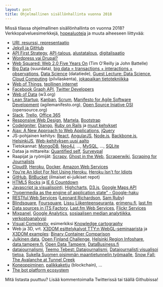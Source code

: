 ```yaml
---
layout: post
title: Ohjelmallinen sisällönhallinta vuonna 2018
---
```


Missä tilassa ohjelmallinen sisällönhallinta on vuonna 2018? Verkkopalveluesimerkkejä, <a href="http://en.wikipedia.org/wiki/No_Silver_Bullet" target="_blank">hopealuoteja</a> ja muuta aiheeseen liittyvää:

<ul>
  <li><a href="https://www.w3.org/TR/webarch/#p21">URI, resurssi, representaatio</a></li>
  <li><a href="https://help.github.com/articles/using-jekyll-as-a-static-site-generator-with-github-pages/">Jekyll ja GitHub</a></li>
<li><a href="http://apievangelist.com/2014/08/11/what-is-an-api-first-strategy-adding-some-dimensions-to-this-new-question/">API First Strategy</a>, <a href="http://digitalistnetwork.com/digitalisti-apitalisti/">API-talous</a>, <a href="https://www.etla.fi/blog/2015/11/23/platform-historiaa-ominaispiirteita-ja-maaritelma/">alustatalous</a>, <a href="http://www.slideshare.net/jukkahuhtamaki/digitalisaatio-muuttaa-kaiken-opetuksenkin">digitalisaatio</a></li>
<li><a class="ext" href="https://www.facebook.com/photo.php?fbid=10152078533343449&amp;set=a.190507928448.122591.760563448&amp;type=1&amp;theater" target="_blank">Wordpress vai Drupal?</a></li>
<li><a href="http://www.web2summit.com/web2009/public/schedule/detail/10194" target="_blank">Web Squared: Web 2.0 Five Years On</a> (Tim O'Reilly ja John Battelle)</li>
<li><a href="http://bits.blogs.nytimes.com/2012/12/31/big-data-rise-of-the-machines/" target="_blank">Big Data</a> (suurdata), <a href="http://usscospeaks.com/wp-content/uploads/2013/02/Big-Data.jpg">big data = transactions + interactions + observations</a>, <a href="http://en.wikipedia.org/wiki/Data_science" target="_blank">Data Science</a> (datatiede), <a href="http://ouzor.github.io/blog/2015/04/29/tty-datascience-lecture.html">Guest Lecture: Data Science</a>, <a href="http://en.wikipedia.org/wiki/Cloud_computing" target="_blank">Cloud Computing</a> (pilvilaskenta), <a href="http://fi.wikipedia.org/wiki/Jokapaikan_tietotekniikka" target="_blank">jokapaikan tietotekniikka</a></li>
<li><a href="http://www.w3c.tut.fi/events/2014/1105-wot/index.html">Web of Things</a>, <a href="http://www.tekes.fi/ohjelmat-ja-palvelut/ohjelmat-ja-verkostot/teollinen-internet/">teollinen internet</a></li>
<li><a href="http://developers.facebook.com/docs/reference/api/" target="_blank">Facebook Graph API</a>, <a href="https://dev.twitter.com/">Twitter Developers</a></li>
<li><a href="https://www.w3.org/2013/data/">Web of Data</a>  (w3.org)</li>
<li><a href="https://twitter.com/AlekRossi/status/410730758089633792">Lean Startup</a>, <a href="http://reaktor.com/blog/kanban-auttaa-loytamaan-ongelmakohdat-ja-parannuskohteet/">Kanban</a>, <a href="http://fi.wikipedia.org/wiki/Scrum" target="_blank">Scrum</a>, <a href="http://www.agilemanifesto.org/" target="_blank">Manifesto for Agile Software Development</a> (agilemanifesto.org), <a href="http://www.opensource.org/" target="_blank">Open Source Iniative OSI</a> (opensource.org)</li>
<li>
  <a href="https://slack.com/">Slack</a>,
  <a href="https://trello.com/">Trello</a>,
  <a href="http://www.tivi.fi/Kaikki_uutiset/2015-02-25/Ilmainen-Office-365-nyt-opiskelijoille-3216328.html">Office 365</a>
</li>
<li><a href="http://en.wikipedia.org/wiki/Responsive_web_design" target="_blank">Responsive Web Design</a>, <a href="http://www.martela.fi/">Martela</a>, <a href="http://getbootstrap.com/">Bootstrap</a></li>
<li><a href="http://codeigniter.com/" target="_blank">CodeIgniter</a>, <a href="http://www.djangoproject.com/" target="_blank">Django</a>, <a href="http://www.rubyonrails.org/" target="_blank">Ruby on Rails</a> ja <a href="http://www.google.fi/search?aq=f&amp;sourceid=chrome&amp;ie=UTF-8&amp;q=web+framework" target="_blank">muut kehykset</a></li>
<li><a href="http://www.adaptivepath.com/ideas/ajax-new-approach-web-applications/">Ajax: A New Approach to Web Applications</a>, <a href="http://jquery.com/" target="_blank">jQuer</a><a href="http://jquery.com/" target="_blank">y</a></li>
<li>JS-pohjainen kehitys: <a href="https://facebook.github.io/react/">React</a>, <a href="https://angularjs.org/">AngularJS</a>, <a href="http://blite.iki.fi/artikkelit/javascript-nodejs-johdanto/" target="_blank">Node.js</a>, <a href="http://backbonejs.org/" target="_blank">Backbone.js</a>, <a href="http://helsinkijs.org/">HelsinkiJS</a>, <a href="http://geniem.fi/node-js-ja-web-kehityksen-uusi-aalto/">Web-kehityksen uusi aalto</a></li>
<li>Tietokannat: <a href="http://www.mongodb.org/" target="_blank">MongoDB</a>, <a href="http://www.neo4j.org/" target="_blank">Neo4J</a>, ..., <a href="http://www.mysql.com/" target="_blank">MySQL</a>, ..., <a href="http://www.sqlite.org/" target="_blank">SQLite</a></li>
<li>Dataa ja mittareita: <a href="http://quantifiedself.fi/">Quantified self</a>, <a href="http://www.surveypal.com/fi/">Surveypal</a></li>
<li>Raapijat ja ryömijät: <a href="http://scrapy.org/">Scrapy</a>, <a href="http://rimthong.com/ghost-in-the-web-scraping-with-phantom-and-casper/">Ghost in the Web</a>, <a href="https://scraperwiki.com/">Scraperwiki</a>, <a href="https://leanpub.com/scrapingforjournalists">Scraping for Journalists</a></li>
<li><a href="https://c9.io/">Cloud9</a>, <a href="http://www.heroku.com/" target="_blank">Heroku</a>, <a href="https://www.docker.com/">Docker</a>, <a href="http://aws.amazon.com/" target="_blank">Amazon Web Services</a></li>
<li><a href="http://railstips.org/blog/archives/2009/11/08/youre-an-idiot-for-not-using-heroku/" target="_blank">You're An Idiot For Not Using Heroku</a>, <a href="http://rdegges.com/heroku-isnt-for-idiots" target="_blank">Heroku Isn't for Idiots</a></li>
<li><a href="https://github.com/" target="_blank">GitHub</a>, <a href="http://bitbucket.org/" target="_blank">BitBucket</a> (ilmaiset ei-julkiset repot)</li>
<li><a href="http://dev.w3.org/html5/spec/Overview.html" target="_blank">HTML5</a><span> </span><a href="http://www.html5rocks.com/en/" target="_blank">Rocks</a><span> ja </span><a href="http://www.ie6countdown.com/" target="_blank">IE 6 Countdown</a></li>
<li><a href="http://datavisualization.ch/tools/13-javascript-libraries-for-visualizations" target="_blank">Javascript ja visualisoint</a>i, <a href="http://www.highcharts.com/" target="_blank">Highcharts</a>, <a href="http://d3js.org/">D3.js</a>, <a href="https://developers.google.com/maps/">Google Maps API</a></li>
<li><a href="http://www.google.fi/search?q=%22hypermedia+as+the+engine+of+application+state" target="_blank">"hypermedia as the engine of application state" - Google-haku</a></li>
<li><a href="http://oreilly.com/catalog/9780596529260/" target="_blank">RESTful Web Services</a> (<a href="http://www.oreillynet.com/pub/au/2556" target="_blank">Leonard Richardson</a>, <a href="http://www.oreillynet.com/pub/au/242" target="_blank">Sam Ruby</a>)</li>
<li><a href="http://blindsquare.com/" target="_blank">Blindsquare</a>, <a href="https://foursquare.com/" target="_blank">Foursquare</a>, <a href="http://lissu.tampere.fi/" target="_blank">Lissu Liikenteenseuranta</a>, <a href="http://www.erimenu.fi/" target="_blank">erimenu.fi</a>, <a href="http://last.fm/" target="_blank">last.fm</a></li>
<li><a href="http://data.itsfactory.fi/">Data sources in ITS Factory</a>, <a href="http://www.last.fm/api" target="_blank">Last.fm Web Services</a>, <a href="http://www.flickr.com/services/api/" target="_blank">Flickr Services</a></li>
<li><a href="https://mixpanel.com/" target="_blank">Mixpanel</a>, <a href="https://www.google.com/analytics/" target="_blank">Google Analytics</a>, <a href="http://openrisk.wordpress.com/2011/09/06/mita-sosiaalisessa-mediassa-tapahtuu/" target="_blank">sosiaalisen median analytiikka</a>, <a href="https://www.youtube.com/watch?v=2guKJfvq4uI">verkostoanalyysi</a></li>
<li><a href="http://www.visualcomplexity.com/">Visual Complexity</a>, esimerkiksi <a href="http://www.visualcomplexity.com/vc/project.cfm?id=623" target="_blank">Knowledge cartography</a></li>
<li>Web ja 3D, vrt. <a href="http://lively.cs.tut.fi/seminars/WebGL2011/x3dom-salonen.pdf" target="_blank">X3DOM esittelykalvot TTY:n WebGL-seminaarista</a> ja <a href="http://examples.x3dom.org/">X3DOM examples</a>: <a href="http://examples.x3dom.org/buddha/index.html">Binary Container Comparison</a></li>
<li><a href="http://julkinendata.fi/" target="_blank">Julkinen data,</a> <a href="http://openfinlandchallenge.fi">Open Finland Challenge</a>, <a href="http://www.hri.fi/fi/" target="_blank">Helsinki Region Infoshare</a>, <a href="http://data.tampere.fi/">data.tampere.fi</a>, <a href="http://www.facebook.com/home.php?sk=group_175241005863017" target="_blank">Open Data Tampere</a>, <a href="http://www.databusiness.fi/fi/etusivu/">DataBusiness.fi</a></li>
<li><a href="http://www.google.fi/search?q=datajournalismi" target="_blank">datajournalismi</a>, <a href="http://datajournalismi.blogspot.fi/" target="_blank">Teemo Tebest: Datajournalismi</a>, <a href="http://www.tut.fi/rajapinta/artikkelit/2013/2/datajournalisti-visualisoi-tietoa">Datajournalisti visualisoi tietoa</a>, <a href="http://yle.fi/uutiset/sukella_suomen_pisimman_maantietunnelin_tyomaalle/7657536">Sukella Suomen pisimmän maantietunnelin työmaalle</a>, <a href="http://www.nytimes.com/projects/2012/snow-fall/#/?part=tunnel-creek" target="_blank">Snow Fall: The Avalanche at Tunnel Creek</a></li>
<li><a href="https://www.coursera.org/specializations/machine-learning">Koneoppiminen</a>, <a href="http://digitalistnetwork.com/mullistaako-palikkaketju-liiketoimintasi/">palikkaketju</a> (blockchain), ...</li>
<li><a href="https://www.oreilly.com/ideas/infographic-the-bot-platform-ecosystem">The bot platform ecosystem</a></li>
</ul>
<p>Mitä listasta puuttuu? Lisää kommentoimalla Twitterissä tai täällä Githubissa!</p>
